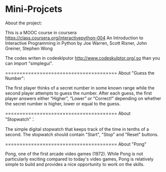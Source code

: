 Mini-Projcets
=============
About the project:

This is a MOOC course in coursera https://class.coursera.org/interactivepython-004 
An Introduction to Interactive Programming in Python by Joe Warren, Scott Rixner, John Greiner, Stephen Wong

The codes writen in codesklputor http://www.codeskulptor.org/,so than you can import "simplegui".

=======================================
About "Guess the Number":

The first player thinks of a secret number in some known range while the second player attempts to guess the number. After each guess, the first player answers either “Higher”, “Lower” or “Correct!” depending on whether the secret number is higher, lower or equal to the guess.

=======================================
About "Stopwatch"：

The simple digital stopwatch that keeps track of the time in tenths of a second. The stopwatch should contain "Start", "Stop" and "Reset" buttons. 

=======================================
About "Pong"

Pong, one of the first arcade video games (1972). While Pong is not particularly exciting compared to today's video games, Pong is relatively simple to build and provides a nice opportunity to work on the skills.
